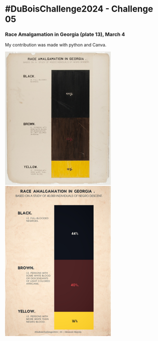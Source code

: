 # #DuBoisChallenge2024 - Challenge 05
### Race Amalgamation in Georgia (plate 13), March 4

My contribution was made with python and Canva.

<div>
<img src="original-plate-13.jpg" alt="Original plate 13" width="350"/>
<img src="duboischallenge2024_05_emayola.jpg" alt="reproduction of plate 13" width="350"/>
</div>
